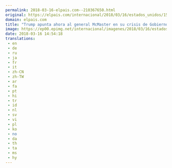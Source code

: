 ```yaml
---
permalink: 2018-03-16-elpais.com--210367650.html
original: https://elpais.com/internacional/2018/03/16/estados_unidos/1521166348_486765.html#?ref=rss&format=simple&link=link
domain: elpais.com
title: "Trump apunta ahora al general McMaster en su crisis de Gobierno"
image: https://ep00.epimg.net/internacional/imagenes/2018/03/16/estados_unidos/1521166348_486765_1521166476_rrss_normal.jpg
date: 2018-03-16 14:54:18
translations: 
 - en
 - de
 - ru
 - ja
 - fr
 - it
 - zh-CN
 - zh-TW
 - ar
 - fa
 - pt
 - hi
 - tr
 - id
 - nl
 - sv
 - vi
 - pl
 - ko
 - no
 - da
 - th
 - ta
 - ms
 - hy
---
```


